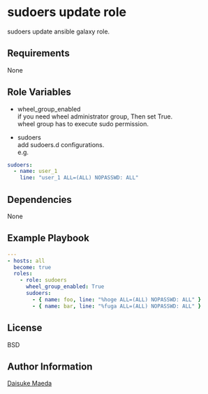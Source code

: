 sudoers update role
=========

sudoers update ansible galaxy role.

Requirements
------------

None

Role Variables
--------------

* wheel_group_enabled  
if you need wheel administrator group, Then set True.  
wheel group has to execute sudo permission.

* sudoers  
add sudoers.d configurations.  
e.g.  
```yml
sudoers:
  - name: user_1
    line: "user_1 ALL=(ALL) NOPASSWD: ALL"
```

Dependencies
------------

None

Example Playbook
----------------

```yml
---
- hosts: all
  become: true
  roles:
    - role: sudoers
      wheel_group_enabled: True
      sudoers:
        - { name: foo, line: "%hoge ALL=(ALL) NOPASSWD: ALL" }
        - { name: bar, line: "%fuga ALL=(ALL) NOPASSWD: ALL" }
```

License
-------

BSD

Author Information
------------------

[Daisuke Maeda](https://github.com/dmae3 "Daisuke Maeda")
